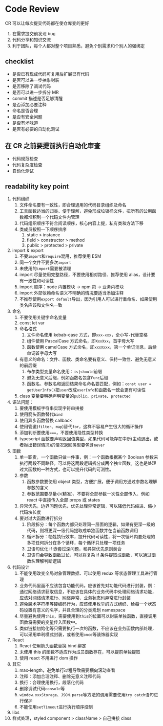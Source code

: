 # Code Review

CR 可以让每次提交代码都在使仓库变的更好

1. 在需求提交前发现 bug
2. 代码分享和知识交流
3. 利于团队，每个人都对整个项目熟悉，避免个别需求和个别人的强绑定

## checklist

- 是否已有现成代码可复用后扩展已有代码
- 是否可以进一步抽象封装
- 是否移除了调试代码
- 是否可以进一步拆分 MR
- commit 描述是否足够清醒
- 是否添加必要注释
- 命名是否合理
- 是否有安全问题
- 是否有坏味道
- 是否有必要的自动化测试

## 在 CR 之前要提前执行自动化审查

- 代码规范检查
- 代码复杂度检查
- 自动化测试

## readability key point

1. 代码组织
   1. 文件命名要有一致性，即合理通用的代码目录组织及命名
   2. 工具函数适当的归类、便于理解，避免形成垃圾桶文件，把所有的公用函数都堆积到一个代码文件内管理
   3. 代码组织顺序不符合阅读顺序，核心内容上提，私有类和方法下移
   4. 类成员按照一下顺序排序
      1. static > instance
      2. field > constructor > method
      3. public > protected > private
2. import & export
   1. 不要`import`和`require`混用，推荐使用 ESM
   2. 同一个文件不要多次`import`
   3. 未使用的`import`需要被清理
   4. import 尽量使用完整路径，不要使用相对路径、推荐使用 alias，设计要有一致性和可读性
   5. import 顺序：node 内置模块 -> npm 包 -> 业务内模块
   6. import 外部依赖命名语义不明确的情况要适当添加注释
   7. 不推荐使用`export default`导出，因为引用人可以进行重命名、如果使用类名应该和文件名一致
3. 命名
   1. 不要使用关键字命名变量
   2. const let var
   3. 命名格式
      1. 文件命名使用 kebab-case 方式，即`xxx-xxx`，全小写`-`代替空格
      2. 组件使用 PascalCase 方式命名，即`XxxXxx`，首字母大写
      3. 函数使用 camelCase 方式命名，即`xxxXxxx`，第一个单词消息，后续单词首字母大写
   4. 有意义的命名：文件、函数、类命名要有意义、保持一致性、避免无意义的前后缀
      1. 布尔类型变量命名使用：`is|should`前缀
      2. 避免无意义后缀，例如函数名包含`Func`后缀
      3. 函数名、参数名和返回结果命名命名要匹配，例如：`const user = getUserInfo()`把`user`改成`userInfo`和函数名一致会更有可读性
   5. class 变量要明确声明变量的`public`、`private`、`protected`
4. 语法问题：
   1. 要使用模板字符串实现字符串拼接
   2. 使用箭头函数替代`bind`
   3. 使用异步函数替换 callback
   4. 使用管道(`filter`、`map`)替代`for`，这样不容易产生很大的循环操作
   5. 添加判断要使用`===`，不要使用隐性类型转换
   6. typescript 函数要声明返回值类型，如果代码可能存在中断(主动退出，或者抛出错误情况)的情况返回类型要包含`never`
5. 函数
   1. 单一职责，一个函数只做一件事，例：一个函数根据某个 Boolean 参数来执行两段不同路径，可以将这两段逻辑拆分成两个独立函数。这也是处理过大函数的一种方式，也可以提升代码的可测性。
   2. 参数
      1. 函数参数要使用 object 类型，方便扩展，便于调用方通过参数名理解参数的含义
      2. 参数范围要尽量小(精准)，不要将全部参数一次性全部传入，例如 react 中直接传入全部 props 或 states
   3. 异常优先，边界问题优先，优先处理异常逻辑，可以降低代码缩进、缩小代码块长度
   4. 要对过大函数进行拆分
      1. 阶段拆分：每个函数内部只处理同一层面的逻辑，如果有更深一级的代码，则将更深一级代码提取成单独函数并在当前函数调用
      2. 循环拆分：牺牲执行效率，提升代码可读性，将一次循环内要处理的多项任何拆分在多个循环，每个循环只处理一项任务
      3. 卫语句优化 if 嵌套过深问题，和异常优先原则契合
      4. 卫语句会导致函数过长，可以将复杂 if 条件提取成函数，可以通过函数名理解判断逻辑
6. 代码设计
   1. 不能使用改变全局对象管理数据、可以使用 redux 等状态管理工具进行管理
   2. 业务代码里面不应该包含功能代码，应该首先对功能代码进行封装，例：通过网络请求获取信息，不应该在具体的业务代码中处理网络请求功能，应该对网络请求进行、网络异常、业务状态码异常进行封装
   3. 避免魔术字符串等硬编码行为，应该使用枚举的方式组织、给每一个状态码设置有意义的名字，并且合理的分类规划 namespace
   4. 尽量避免使用`this`，需要使用到`this`的位置可以封装单独函数，直接调用函数将需要的变量传入函数中。
   5. 类似链接初始化等只需要执行一次的函数，不应该在业务函数内部处理，可以采用单利模式封装，或者使用`once`等装饰器实现
7. React
   1. React 使用箭头函数替换 bind 绑定
   2. 未使用 this 的函数不适应作为成员函数存在，可以提前单独提取
   3. 使用 react 不用进行 dom 操作
8. 其它
   1. max-length，避免单行过程导致需要横向滚动查看
   2. 注释：添加合理注释、删除无意义注释代码
   3. 换行：合理使用换行，段落化代码
   4. 删除调试代码`console`等
   5. `window.xxxStorage`、`JSON.parse`等方法的调用需要使用`try catch`语句进行保护
   6. 不能使用`setTimeout`进行执行顺序控制
9. libs
10. 样式处理，styled component > className > 自己拼接 class
